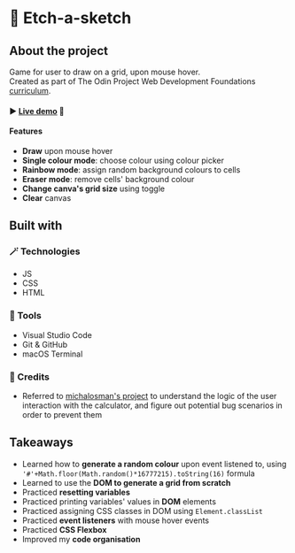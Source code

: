 # 🎨 Etch-a-sketch

## About the project
Game for user to draw on a grid, upon mouse hover.
<br>Created as part of The Odin Project Web Development Foundations <a href="https://www.theodinproject.com/lessons/foundations-etch-a-sketch">curriculum</a>.

#### ► <a href="">Live demo</a> 👀

#### Features
- **Draw** upon mouse hover
- **Single colour mode**: choose colour using colour picker
- **Rainbow mode**: assign random background colours to cells
- **Eraser mode**: remove cells' background colour
- **Change canva's grid size** using toggle
- **Clear** canvas


## Built with
### 🪄 Technologies
- JS
- CSS
- HTML

### 🔧 Tools
- Visual Studio Code
- Git & GitHub
- macOS Terminal

### 💙 Credits
- Referred to <a href="https://github.com/michalosman/etch-a-sketch">michalosman's project</a> to understand the logic of the user interaction with the calculator, and figure out potential bug scenarios in order to prevent them


## Takeaways
- Learned how to **generate a random colour** upon event listened to, using `'#'+Math.floor(Math.random()*16777215).toString(16)` formula
- Learned to use the **DOM to generate a grid from scratch**
- Practiced **resetting variables**
- Practiced printing variables' values in **DOM** elements
- Practiced assigning CSS classes in DOM using `Element.classList`
- Practiced **event listeners** with mouse hover events
- Practiced **CSS Flexbox**
- Improved my **code organisation**
